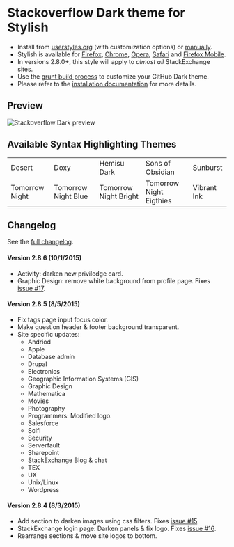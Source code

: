 # Stackoverflow Dark theme for Stylish
- Install from [userstyles.org](http://userstyles.org/styles/35345) (with customization options) or [manually](https://raw.githubusercontent.com/StylishThemes/Stackoverflow-Dark/master/stackoverflow-dark.css).
- Stylish is available for [Firefox](https://addons.mozilla.org/en-US/firefox/addon/2108/), [Chrome](https://chrome.google.com/extensions/detail/fjnbnpbmkenffdnngjfgmeleoegfcffe), [Opera](https://addons.opera.com/en/extensions/details/stylish/), [Safari](http://sobolev.us/stylish/) and [Firefox Mobile](https://addons.mozilla.org/en-US/firefox/addon/2108/).
- In versions 2.8.0+, this style will apply to *almost all* StackExchange sites.
- Use the [grunt build process](https://github.com/StylishThemes/StackOverflow-Dark/wiki/Build) to customize your GitHub Dark theme.
- Please refer to the [installation documentation](https://github.com/StylishThemes/StackOverflow-Dark/wiki/Install) for more details.

## Preview

![Stackoverflow Dark preview](http://StylishThemes.github.com/StackOverflow-Dark/images/screenshots/after.png)

## Available Syntax Highlighting Themes

|                |                      |                       |                         |             |
|----------------|----------------------|-----------------------|-------------------------|-------------|
| Desert         | Doxy                 | Hemisu Dark           | Sons of Obsidian        | Sunburst    |
| Tomorrow Night | Tomorrow Night Blue  | Tomorrow Night Bright | Tomorrow Night Eigthies | Vibrant Ink |

## Changelog

See the [full changelog](https://github.com/StylishThemes/Stackoverflow-Dark/wiki).

#### Version 2.8.6 (10/1/2015)

* Activity: darken new priviledge card.
* Graphic Design: remove white background from profile page. Fixes [issue #17](https://github.com/StylishThemes/StackOverflow-Dark/issues/17).

#### Version 2.8.5 (8/5/2015)

* Fix tags page input focus color.
* Make question header & footer background transparent.
* Site specific updates:
  * Andriod
  * Apple
  * Database admin
  * Drupal
  * Electronics
  * Geographic Information Systems (GIS)
  * Graphic Design
  * Mathematica
  * Movies
  * Photography
  * Programmers: Modified logo.
  * Salesforce
  * Scifi
  * Security
  * Serverfault
  * Sharepoint
  * StackExchange Blog & chat
  * TEX
  * UX
  * Unix/Linux
  * Wordpress

#### Version 2.8.4 (8/3/2015)

* Add section to darken images using css filters. Fixes [issue #15](https://github.com/StylishThemes/StackOverflow-Dark/issues/15).
* StackExchange login page: Darken panels & fix logo. Fixes [issue #16](https://github.com/StylishThemes/StackOverflow-Dark/issues/16).
* Rearrange sections & move site logos to bottom.
